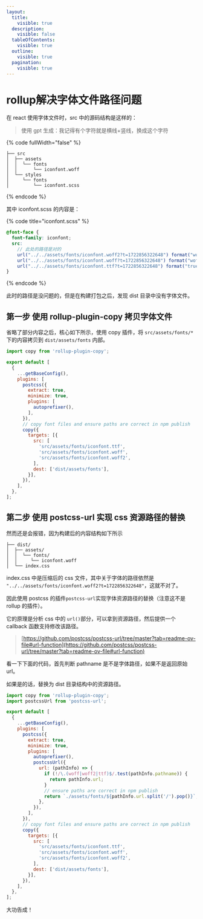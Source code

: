 ```yaml
---
layout:
  title:
    visible: true
  description:
    visible: false
  tableOfContents:
    visible: true
  outline:
    visible: true
  pagination:
    visible: true
---
```


# rollup解决字体文件路径问题

在 react 使用字体文件时，src 中的源码结构是这样的：

> 使用 gpt 生成：我记得有个字符就是横线+竖线，换成这个字符

{% code fullWidth="false" %}
```
├── src
│  ├── assets
│  │  └── fonts
│  │      └── iconfont.woff
│  └── styles
│     └── fonts
│         └── iconfont.scss
```
{% endcode %}

其中 iconfont.scss 的内容是：

{% code title="iconfont.scss" %}
```scss
@font-face {
  font-family: iconfont;
  src:
    // 此处的路径是对的
    url("../../assets/fonts/iconfont.woff2?t=1722856322648") format("woff2"),
    url("../../assets/fonts/iconfont.woff?t=1722856322648") format("woff"),
    url("../../assets/fonts/iconfont.ttf?t=1722856322648") format("truetype");
}
```
{% endcode %}

此时的路径是没问题的，但是在构建打包之后，发现 dist 目录中没有字体文件。

## 第一步 使用 rollup-plugin-copy 拷贝字体文件 <a href="#gqbol" id="gqbol"></a>

省略了部分内容之后，核心如下所示，使用 copy 插件，将 `src/assets/fonts/*` 下的内容拷贝到 `dist/assets/fonts` 内部。

```javascript
import copy from 'rollup-plugin-copy';

export default [
  {
    ...getBaseConfig(),
    plugins: [
      postcss({
        extract: true,
        minimize: true,
        plugins: [
          autoprefixer(),
        ],
      }),
      // copy font files and ensure paths are correct in npm publish
      copy({
        targets: [{
          src: [
            'src/assets/fonts/iconfont.ttf',
            'src/assets/fonts/iconfont.woff',
            'src/assets/fonts/iconfont.woff2',
          ],
          dest: ['dist/assets/fonts'],
        }],
      }),
    ],
  },
];
```

## 第二步 使用 postcss-url 实现 css 资源路径的替换 <a href="#pzdrs" id="pzdrs"></a>

然而还是会报错，因为构建后的内容结构如下所示

```
├── dist/
│  ├── assets/
│  │  └── fonts/
│  │     └── iconfont.woff
│  └── index.css
```

index.css 中是压缩后的 css 文件，其中关于字体的路径依然是 `"../../assets/fonts/iconfont.woff2?t=1722856322648"`，这就不对了。

因此使用 postcss 的插件`postcss-url`实现字体资源路径的替换（注意这不是 rollup 的插件）。

它的原理是分析 css 中的 `url()`部分，可以拿到资源路径，然后提供一个 callback 函数支持修改该路径。

> [https://github.com/postcss/postcss-url/tree/master?tab=readme-ov-file#url-function](https://github.com/postcss/postcss-url/tree/master?tab=readme-ov-file#url-function)

看一下下面的代码，首先判断 pathname 是不是字体路径，如果不是返回原始 url。

如果是的话，替换为 dist 目录结构中的资源路径。

```javascript
import copy from 'rollup-plugin-copy';
import postcssUrl from 'postcss-url';

export default [
  {
    ...getBaseConfig(),
    plugins: [
      postcss({
        extract: true,
        minimize: true,
        plugins: [
          autoprefixer(),
          postcssUrl({
            url: (pathInfo) => {
              if (!/\.(woff|woff2|ttf)$/.test(pathInfo.pathname)) {
                return pathInfo.url;
              }
              // ensure paths are correct in npm publish
              return `./assets/fonts/${pathInfo.url.split('/').pop()}`;
            },
          }),
        ],
      }),
      // copy font files and ensure paths are correct in npm publish
      copy({
        targets: [{
          src: [
            'src/assets/fonts/iconfont.ttf',
            'src/assets/fonts/iconfont.woff',
            'src/assets/fonts/iconfont.woff2',
          ],
          dest: ['dist/assets/fonts'],
        }],
      }),
    ],
  },
];
```

大功告成！
